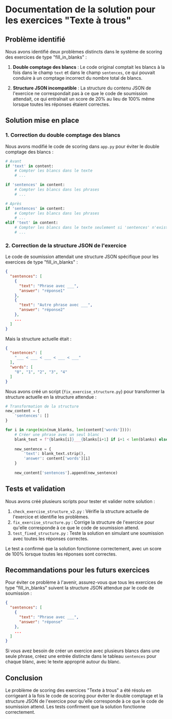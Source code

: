 # Documentation de la solution pour les exercices "Texte à trous"

## Problème identifié

Nous avons identifié deux problèmes distincts dans le système de scoring des exercices de type "fill_in_blanks" :

1. **Double comptage des blancs** : Le code original comptait les blancs à la fois dans le champ `text` et dans le champ `sentences`, ce qui pouvait conduire à un comptage incorrect du nombre total de blancs.

2. **Structure JSON incompatible** : La structure du contenu JSON de l'exercice ne correspondait pas à ce que le code de soumission attendait, ce qui entraînait un score de 20% au lieu de 100% même lorsque toutes les réponses étaient correctes.

## Solution mise en place

### 1. Correction du double comptage des blancs

Nous avons modifié le code de scoring dans `app.py` pour éviter le double comptage des blancs :

```python
# Avant
if 'text' in content:
    # Compter les blancs dans le texte
    # ...

if 'sentences' in content:
    # Compter les blancs dans les phrases
    # ...

# Après
if 'sentences' in content:
    # Compter les blancs dans les phrases
    # ...
elif 'text' in content:
    # Compter les blancs dans le texte seulement si 'sentences' n'existe pas
    # ...
```

### 2. Correction de la structure JSON de l'exercice

Le code de soumission attendait une structure JSON spécifique pour les exercices de type "fill_in_blanks" :

```json
{
  "sentences": [
    {
      "text": "Phrase avec ___",
      "answer": "réponse1"
    },
    {
      "text": "Autre phrase avec ___",
      "answer": "réponse2"
    },
    ...
  ]
}
```

Mais la structure actuelle était :

```json
{
  "sentences": [
    "___ < ___ < ___ < ___ < ___"
  ],
  "words": [
    "0", "1", "2", "3", "4"
  ]
}
```

Nous avons créé un script (`fix_exercise_structure.py`) pour transformer la structure actuelle en la structure attendue :

```python
# Transformation de la structure
new_content = {
    'sentences': []
}

for i in range(min(num_blanks, len(content['words']))):
    # Créer une phrase avec un seul blanc
    blank_text = f"{blanks[i]}___{blanks[i+1] if i+1 < len(blanks) else ''}"
    
    new_sentence = {
        'text': blank_text.strip(),
        'answer': content['words'][i]
    }
    
    new_content['sentences'].append(new_sentence)
```

## Tests et validation

Nous avons créé plusieurs scripts pour tester et valider notre solution :

1. `check_exercise_structure_v2.py` : Vérifie la structure actuelle de l'exercice et identifie les problèmes.
2. `fix_exercise_structure.py` : Corrige la structure de l'exercice pour qu'elle corresponde à ce que le code de soumission attend.
3. `test_fixed_structure.py` : Teste la solution en simulant une soumission avec toutes les réponses correctes.

Le test a confirmé que la solution fonctionne correctement, avec un score de 100% lorsque toutes les réponses sont correctes.

## Recommandations pour les futurs exercices

Pour éviter ce problème à l'avenir, assurez-vous que tous les exercices de type "fill_in_blanks" suivent la structure JSON attendue par le code de soumission :

```json
{
  "sentences": [
    {
      "text": "Phrase avec ___",
      "answer": "réponse"
    },
    ...
  ]
}
```

Si vous avez besoin de créer un exercice avec plusieurs blancs dans une seule phrase, créez une entrée distincte dans le tableau `sentences` pour chaque blanc, avec le texte approprié autour du blanc.

## Conclusion

Le problème de scoring des exercices "Texte à trous" a été résolu en corrigeant à la fois le code de scoring pour éviter le double comptage et la structure JSON de l'exercice pour qu'elle corresponde à ce que le code de soumission attend. Les tests confirment que la solution fonctionne correctement.
